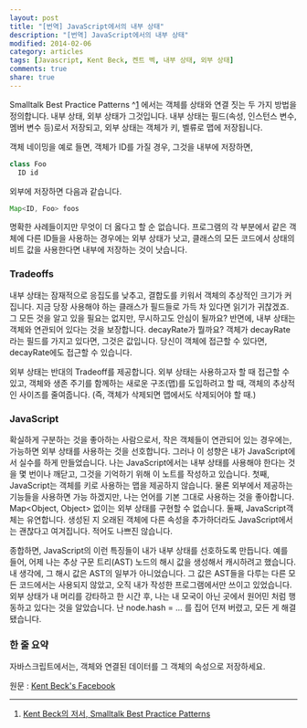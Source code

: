 ```yaml
---
layout: post
title: "[번역] JavaScript에서의 내부 상태"
description: "[번역] JavaScript에서의 내부 상태"
modified: 2014-02-06
category: articles
tags: [Javascript, Kent Beck, 켄트 벡, 내부 상태, 외부 상태]
comments: true
share: true
---
```


Smalltalk Best Practice Patterns ^[1](#fn:1) 에서는 객체를 상태와 연결 짓는 두 가지 방법을 정의합니다. 내부 상태, 외부 상태가 그것입니다. 내부 상태는 필드(속성, 인스턴스 변수, 멤버 변수 등)로서 저장되고, 외부 상태는 객체가 키, 벨류로 맵에 저장됩니다.
 
객체 네이밍을 예로 들면, 객체가 ID를 가질 경우, 그것을 내부에 저장하면,

```java
class Foo
  ID id
```

외부에 저장하면 다음과 같습니다.

```java
Map<ID, Foo> foos
``` 

명확한 사례들이지만 무엇이 더 옳다고 할 순 없습니다. 프로그램의 각 부분에서 같은 객체에 다른 ID들을 사용하는 경우에는 외부 상태가 낫고, 클래스의 모든 코드에서 상태의 비트 값을 사용한다면 내부에 저장하는 것이 낫습니다.
 
### Tradeoffs
 
내부 상태는 잠재적으로 응집도를 낮추고, 결합도를 키워서 객체의 추상적인 크기가 커집니다. 지금 당장 사용해야 하는 클래스가 필드들로 가득 차 있다면 읽기가 귀찮겠죠. 그 모든 것을 알고 있을 필요는 없지만, 무시하고도 안심이 될까요? 반면에, 내부 상태는 객체와 연관되어 있다는 것을 보장합니다. decayRate가 뭘까요? 객체가 decayRate라는 필드를 가지고 있다면, 그것은 값입니다. 당신이 객체에 접근할 수 있다면, decayRate에도 접근할 수 있습니다.
 
외부 상태는 반대의 Tradeoff를 제공합니다. 외부 상태는 사용하고자 할 때 접근할 수 있고, 객체와 생존 주기를 함께하는 새로운 구조(맵)를 도입하려고 할 때, 객체의 추상적인 사이즈를 줄여줍니다. (즉, 객체가 삭제되면 맵에서도 삭제되어야 할 때.)
 
### JavaScript
 
확실하게 구분하는 것을 좋아하는 사람으로서, 작은 객체들이 연관되어 있는 경우에는, 가능하면 외부 상태를 사용하는 것을 선호합니다. 그러나 이 성향은 내가 JavaScript에서 실수를 하게 만들었습니다. 나는 JavaScript에서는 내부 상태를 사용해야 한다는 것을 몇 번이나 깨닫고, 그것을 기억하기 위해 이 노트를 작성하고 있습니다.
첫째, JavaScript는 객체를 키로 사용하는 맵을 제공하지 않습니다. 물론 외부에서 제공하는 기능들을 사용하면 가능 하겠지만, 나는 언어를 기본 그대로 사용하는 것을 좋아합니다. Map<Object, Object> 없이는 외부 상태를 구현할 수 없습니다. 둘째, JavaScript객체는 유연합니다. 생성된 지 오래된 객체에 다른 속성을 추가하더라도 JavaScript에서는 괜찮다고 여겨집니다. 적어도 나쁘진 않습니다.
 
종합하면, JavaScript의 이런 특징들이 내가 내부 상태를 선호하도록 만듭니다. 예를 들어, 어제 나는 추상 구문 트리(AST) 노드의 해시 값을 생성해서 캐시하려고 했습니다. 내 생각에, 그 해시 값은 AST의 일부가 아니었습니다. 그 값은 AST들을 다루는 다른 모든 코드에서는 사용되지 않았고, 오직 내가 작성한 프로그램에서만 쓰이고 있었습니다. 외부 상태가 내 머리를 강타하고 한 시간 후, 나는 내 모국이 아닌 곳에서 원어민 처럼 행동하고 있다는 것을 알았습니다. 난 node.hash = ... 를 집어 던져 버렸고, 모든 게 해결됐습니다.
 
### 한 줄 요약
 
자바스크립트에서는, 객체와 연결된 데이터를 그 객체의 속성으로 저장하세요.

원문 : [Kent Beck's Facebook](http://www.facebook.com/notes/kent-beck/intrinsic-state-in-javascript/709152922450908)

* * *
1. <a name="fn:1"></a>[Kent Beck의 저서, Smalltalk Best Practice Patterns](http://book.naver.com/bookdb/book_detail.nhn?bid=231103)